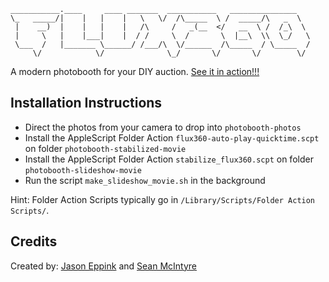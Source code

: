     ___________.____     ____ _______  ___________   _______________   
    \_   _____/|    |   |    |   \   \/  /\_____  \ /  _____/\   _  \  
     |    __)  |    |   |    |   /\     /   _(__  </   __  \ /  /_\  \ 
     |     \   |    |___|    |  / /     \  /       \  |__\  \\  \_/   \
     \___  /   |_______ \______/ /___/\  \/______  /\_____  / \_____  /
         \/            \/              \_/       \/       \/        \/ 

A modern photobooth for your DIY auction. [See it in action!!!](https://www.youtube.com/watch?v=wkyxipeaRLw)

Installation Instructions
-------------------------

- Direct the photos from your camera to drop into `photobooth-photos`
- Install the AppleScript Folder Action `flux360-auto-play-quicktime.scpt` on folder `photobooth-stabilized-movie`
- Install the AppleScript Folder Action `stabilize_flux360.scpt` on folder `photobooth-slideshow-movie`
- Run the script `make_slideshow_movie.sh` in the background

Hint: Folder Action Scripts typically go in `/Library/Scripts/Folder Action Scripts/`.

Credits
-------

Created by: [Jason Eppink](http://jasoneppink.com/) and [Sean McIntyre](http://boxysean.com/)
